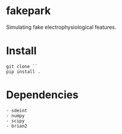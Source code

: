 # fakepark

Simulating fake electrophysiological features.

# Install

    git clone ``
    pip install .

# Dependencies

    - sdeint
    - numpy
    - scipy
    - brian2